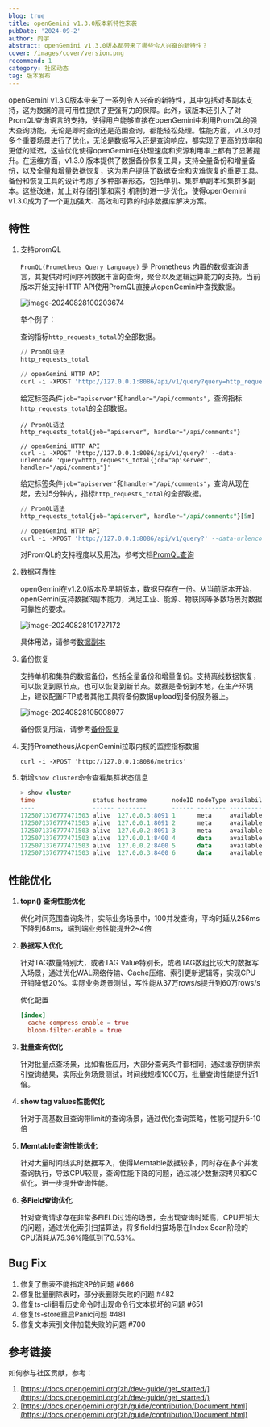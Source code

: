 ```yaml
---
blog: true
title: openGemini v1.3.0版本新特性来袭
pubDate: '2024-09-2'
author: 向宇
abstract: openGemini v1.3.0版本都带来了哪些令人兴奋的新特性？
cover: /images/cover/version.png
recommend: 1
category: 社区动态
tag: 版本发布
---
```


openGemini v1.3.0版本带来了一系列令人兴奋的新特性，其中包括对多副本支持，这为数据的高可用性提供了更强有力的保障。此外，该版本还引入了对PromQL查询语言的支持，使得用户能够直接在openGemini中利用PromQL的强大查询功能，无论是即时查询还是范围查询，都能轻松处理。性能方面，v1.3.0对多个重要场景进行了优化，无论是数据写入还是查询响应，都实现了更高的效率和更低的延迟，这些优化使得openGemini在处理速度和资源利用率上都有了显著提升。在运维方面，v1.3.0 版本提供了数据备份恢复工具，支持全量备份和增量备份，以及全量和增量数据恢复，这为用户提供了数据安全和灾难恢复的重要工具。备份和恢复工具的设计考虑了多种部署形态，包括单机、集群单副本和集群多副本。这些改进，加上对存储引擎和索引机制的进一步优化，使得openGemini v1.3.0成为了一个更加强大、高效和可靠的时序数据库解决方案。

## 特性

1. 支持promQL

   `PromQL(Prometheus Query Language)` 是 Prometheus 内置的数据查询语言，其提供对时间序列数据丰富的查询，聚合以及逻辑运算能力的支持。当前版本开始支持HTTP API使用PromQL直接从openGemini中查找数据。

   ![image-20240828100203674](/images/docs_img/image-20240828100203674.png)

   举个例子：

   查询指标`http_requests_total`的全部数据。

   ```sql
   // PromQL语法
   http_requests_total
   
   // openGemini HTTP API
   curl -i -XPOST 'http://127.0.0.1:8086/api/v1/query?query=http_requests_total'
   ```

   给定标签条件`job="apiserver"`和`handler="/api/comments"`，查询指标`http_requests_total`的全部数据。

   ```shell
   // PromQL语法
   http_requests_total{job="apiserver", handler="/api/comments"}
   
   // openGemini HTTP API
   curl -i -XPOST 'http://127.0.0.1:8086/api/v1/query?' --data-urlencode 'query=http_requests_total{job="apiserver", handler="/api/comments"}'
   ```

   给定标签条件`job="apiserver"`和`handler="/api/comments"`，查询从现在起，去过5分钟内，指标`http_requests_total`的全部数据。

   ```sql
   // PromQL语法
   http_requests_total{job="apiserver", handler="/api/comments"}[5m]
   
   // openGemini HTTP API
   curl -i -XPOST 'http://127.0.0.1:8086/api/v1/query?' --data-urlencode 'query=http_requests_total{job="apiserver", handler="/api/comments"}[5m]'
   ```

   对PromQL的支持程度以及用法，参考文档[PromQL查询](https://docs.opengemini.org/zh/guide/query_data/promql.html)

2. 数据可靠性

   openGemini在v1.2.0版本及早期版本，数据只存在一份。从当前版本开始，openGemini支持数据3副本能力，满足工业、能源、物联网等多数场景对数据可靠性的要求。

   ![image-20240828101727172](/images/docs_img/image-20240828101727172.png)

   具体用法，请参考[数据副本](https://docs.opengemini.org/zh/guide/features/replication.html)

3. 备份恢复

   支持单机和集群的数据备份，包括全量备份和增量备份。支持离线数据恢复，可以恢复到原节点，也可以恢复到新节点。数据是备份到本地，在生产环境上，建议配置FTP或者其他工具将备份数据upload到备份服务器上。

   ![image-20240828105008977](/images/docs_img/image-20240828105008977.png)

   备份恢复用法，请参考[备份恢复](https://docs.opengemini.org/zh/guide/maintenance/back_restore.html)

4. 支持Prometheus从openGemini拉取内核的监控指标数据

   ```shell
   curl -i -XPOST 'http://127.0.0.1:8086/metrics'
   ```

5. 新增`show cluster`命令查看集群状态信息

   ```sql
   > show cluster
   time                status hostname       nodeID nodeType availability
   ----                ------ --------       ------ -------- ------------
   1725071376777471503 alive  127.0.0.3:8091 1      meta     available
   1725071376777471503 alive  127.0.0.1:8091 2      meta     available
   1725071376777471503 alive  127.0.0.2:8091 3      meta     available
   1725071376777471503 alive  127.0.0.1:8400 4      data     available
   1725071376777471503 alive  127.0.0.2:8400 5      data     available
   1725071376777471503 alive  127.0.0.3:8400 6      data     available
   ```



## 性能优化

1. **topn() 查询性能优化**

   优化时间范围查询条件，实际业务场景中，100并发查询，平均时延从256ms下降到68ms，端到端业务性能提升2~4倍

2. **数据写入优化**

   针对TAG数量特别大，或者TAG Value特别长，或者TAG数组比较大的数据写入场景，通过优化WAL网络传输、Cache压缩、索引更新逻辑等，实现CPU开销降低20%。实际业务场景测试，写性能从37万rows/s提升到60万rows/s

   优化配置

   ```toml
   [index]
     cache-compress-enable = true
     bloom-filter-enable = true
   ```

3. **批量查询优化**

   针对批量点查场景，比如看板应用，大部分查询条件都相同，通过缓存倒排索引查询结果，实际业务场景测试，时间线规模1000万，批量查询性能提升近1倍。

4. **show tag values性能优化**

   针对于高基数且查询带limit的查询场景，通过优化查询策略，性能可提升5-10倍

5. **Memtable查询性能优化**

   针对大量时间线实时数据写入，使得Memtable数据较多，同时存在多个并发查询执行，导致CPU较高，查询性能下降的问题，通过减少数据深拷贝和GC优化，进一步提升查询性能。

6. **多Field查询优化**

   针对查询请求存在非常多FIELD过滤的场景，会出现查询时延高，CPU开销大的问题，通过优化索引扫描算法，将多field扫描场景在Index Scan阶段的CPU消耗从75.36%降低到了0.53%。

## Bug Fix

1. 修复了删表不能指定RP的问题 #666
2. 修复批量删除表时，部分表删除失败的问题 #482
3. 修复ts-cli翻看历史命令时出现命令行文本损坏的问题 #651
4. 修复ts-store重启Panic问题 #481
5. 修复文本索引文件加载失败的问题 #700

## 参考链接

如何参与社区贡献，参考：

1. [https://docs.opengemini.org/zh/dev-guide/get_started/](https://docs.opengemini.org/zh/dev-guide/get_started/)
2. [https://docs.opengemini.org/zh/guide/contribution/Document.html](https://docs.opengemini.org/zh/guide/contribution/Document.html)
